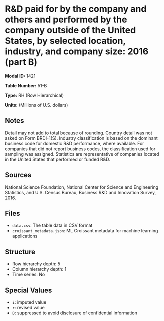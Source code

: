 # R&D paid for by the company and others and performed by the company outside of the United States, by selected location, industry, and company size: 2016 (part B)

**Modal ID:** 1421

**Table Number:** 51-B

**Type:** RH (Row Hierarchical)

**Units:** (Millions of U.S. dollars)

## Notes

Detail may not add to total because of rounding. Country detail was not asked on Form BRDI-1(S). Industry classification is based on the dominant business code for domestic R&D performance, where available. For companies that did not report business codes, the classification used for sampling was assigned. Statistics are representative of companies located in the United States that performed or funded R&D.

## Sources

National Science Foundation, National Center for Science and Engineering Statistics, and U.S. Census Bureau, Business R&D and Innovation Survey, 2016.

## Files

- `data.csv`: The table data in CSV format
- `croissant_metadata.json`: ML Croissant metadata for machine learning applications

## Structure

- Row hierarchy depth: 5
- Column hierarchy depth: 1
- Time series: No

## Special Values

- `i`: imputed value
- `r`: revised value
- `D`: suppressed to avoid disclosure of confidential information
